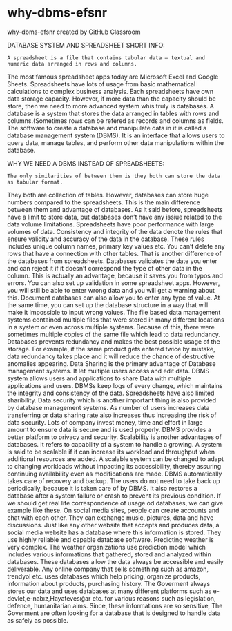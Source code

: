 # why-dbms-efsnr
why-dbms-efsnr created by GitHub Classroom

DATABASE SYSTEM AND SPREADSHEET SHORT INFO:

    A spreadsheet is a file that contains tabular data – textual and numeric data arranged in rows and columns.
The most famous spreadsheet apps today are Microsoft Excel and Google Sheets.
Spreadsheets have lots of usage from basic mathematical calculations to complex business analysis.
Each spreadsheets have own data storage capacity. However, if more data than the capacity should be store, then we need to more advanced system whis truly is databases.
    A database is a system that stores the data arranged in tables with rows and columns.(Sometimes rows can be refered as records and columns as fields.
The software to create a database and manipulate data in it is called a database management system (DBMS).
It is an interface that allows users to query data, manage tables, and perform other data manipulations within the database.

WHY WE NEED A DBMS INSTEAD OF SPREADSHEETS:

    The only similarities of between them is they both can store the data as tabular format.
They both are collection of tables. However, databases can store huge numbers compared to the spreadsheets.
This is the main difference between them and advantage of databases.
As it said before, spreadsheets have a limit to store data, but databases don’t have any issiue related to the data volume limitations.
Spreadsheets have poor performance with large volumes of data.
Consistency and integrity of the data denote the rules that ensure validity and accuracy of the data in the database.
These rules includes unique column names, primary key values etc. You can’t delete any rows that have a connection with other tables.
That is another difference of the databases from spreadsheets.
Databases validates the date you enter and can reject it if it doesn’t correspond the type of other data in the column.
This is actually an advantage, because it saves you from typos and errors. You can also set up validation in some spreadsheet apps.
However, you will still be able to enter wrong data and you will get a warning about this.
Document databases can also allow you to enter any type of value.
At the same time, you can set up the database structure in a way that will make it impossible to input wrong values.
   The file based data management systems contained multiple files that were stored in many different locations in a system or even across multiple systems.
Because of this, there were sometimes multiple copies of the same file which lead to data redundancy.
Databases prevents redundancy and makes the best possible usage of the storage.
For example, if  the same product gets entered twice by mistake, data redundancy takes place and it will reduce the chance of destructive anomalies appearing.
  Data Sharing is the primary advantage of Database management systems. It let multiple users access and edit data.
DBMS system allows users and applications to share Data with multiple applications and users.
DBMSs keep logs of every change, which maintains the integrity and consistency of the data. Spreadsheets have also limited sharibility.
   Data security which is another important thing is also provided by database management systems.
As number of users increases data transferring or data sharing rate also increases thus increasing the risk of data security.
Lots of company invest money, time and effort in large amount to ensure data is secure and is used properly.
DBMS provides a better platform to privacy and security.
    Scalability is another advantages of databases. It refers to capability of a system to handle a growing.
A system is said to be scalable if it can increase its workload and throughput when additional resources are added.
A scalable system can be changed to adapt to changing workloads without impacting its accessibility, thereby assuring continuing availability even as modifications are made.
DBMS automatically takes care of recovery and backup. The users do not need to take back up periodically, because it is taken care of by  DBMS.
It also restores a database after a system failure or crash to prevent its previous condition.
    If we should get real life correspondence of usage od databases, we can give  example like these.
    On social media sites, people can create accounts and chat with each other. They can exchange music, pictures, data and have discussions.
 Just like any other website that accepts and produces data, a social media website has a database where this information is stored.
 They use highly reliable and capable database software.
    Predicting weather is very complex. The weather organizations use prediction model which includes various informations that gathered, stored and analyzed within databases.
These databases allow the data always be accessible and easily deliverable.
    Any online company that sells something such as amazon, trendyol etc. uses databases which help pricing, organize products, information about products, purchasing history.
    The Goverment always stores our data and uses databases at many different platforms such as e-devlet,e-nabız,Hayatevesığar etc. for various reasons such as legislation, defence,  humanitarian aims. 
Since, these informations are so sensitive, The Goverment are often looking for a database that is designed to handle data as safely as possible.
